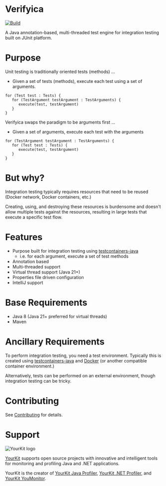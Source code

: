 # Verifyica

[![Build](https://github.com/antublue/verifyica/actions/workflows/build.yml/badge.svg)](https://github.com/antublue/verifyica/actions/workflows/build.yml)

A Java annotation-based, multi-threaded test engine for integration testing built on JUnit platform.

# Purpose

Unit testing is traditionally oriented tests (methods) ...

- Given a set of tests (methods), execute each test using a set of arguments.

```
for (Test test : Tests) {
   for (TestArgument testArgument : TestArguments) {
      execute(test, testArgument)
   }
}
```

Verifyica swaps the paradigm to be arguments first ...

- Given a set of arguments, execute each test with the arguments

```
for (TestArgument testArgument : TestArguments) {
   for (Test test : Tests) {
      execute(test, testArgument)
   }
}
```

# But why?

Integration testing typically requires resources that need to be reused (Docker network, Docker containers, etc.)

Creating, using, and destroying these resources is burdensome and doesn't allow multiple tests against the resources, resulting in large tests that execute a specific test flow.

# Features

- Purpose built for integration testing using [testcontainers-java](https://java.testcontainers.org/)
    - i.e. for each argument, execute a set of test methods
- Annotation based
- Multi-threaded support
- Virtual thread support (Java 21+)
- Properties file driven configuration
- IntelliJ support

# Base Requirements

- Java 8 (Java 21+ preferred for virtual threads)
- Maven

# Ancillary Requirements

To perform integration testing, you need a test environment. Typically this is created using [testcontainers-java](https://java.testcontainers.org/) and [Docker](https://www.docker.com/) (or another compatible container environment.)

Alternatively, tests can be performed on an external environment, though integration testing can be tricky.

# Contributing

See [Contributing](CONTRIBUTING.md) for details.

# Support

![YourKit logo](https://www.yourkit.com/images/yklogo.png)

[YourKit](https://www.yourkit.com/) supports open source projects with innovative and intelligent tools for monitoring and profiling Java and .NET applications.

YourKit is the creator of <a href="https://www.yourkit.com/java/profiler/">YourKit Java Profiler</a>,
<a href="https://www.yourkit.com/dotnet-profiler/">YourKit .NET Profiler</a>,
and <a href="https://www.yourkit.com/youmonitor/">YourKit YouMonitor</a>.